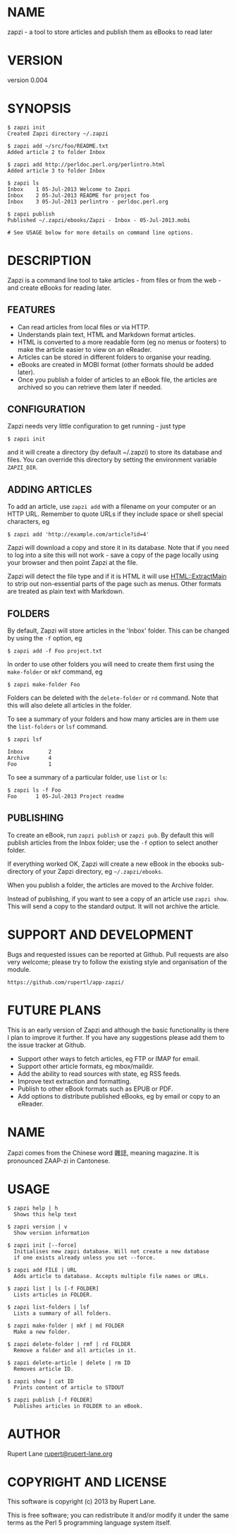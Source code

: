 # NAME

zapzi - a tool to store articles and publish them as eBooks to read later

# VERSION

version 0.004

# SYNOPSIS

    $ zapzi init
    Created Zapzi directory ~/.zapzi

    $ zapzi add ~/src/foo/README.txt
    Added article 2 to folder Inbox

    $ zapzi add http://perldoc.perl.org/perlintro.html
    Added article 3 to folder Inbox

    $ zapzi ls
    Inbox    1 05-Jul-2013 Welcome to Zapzi
    Inbox    2 05-Jul-2013 README for project foo
    Inbox    3 05-Jul-2013 perlintro - perldoc.perl.org

    $ zapzi publish
    Published ~/.zapzi/ebooks/Zapzi - Inbox - 05-Jul-2013.mobi

    # See USAGE below for more details on command line options.

# DESCRIPTION

Zapzi is a command line tool to take articles - from files or from the
web - and create eBooks for reading later.

## FEATURES

- Can read articles from local files or via HTTP.
- Understands plain text, HTML and Markdown format articles.
- HTML is converted to a more readable form (eg no menus or
footers) to make the article easier to view on an eReader.
- Articles can be stored in different folders to organise your reading.
- eBooks are created in MOBI format (other formats should be added later).
- Once you publish a folder of articles to an eBook file, the
articles are archived so you can retrieve them later if needed.

## CONFIGURATION

Zapzi needs very little configuration to get running - just type 

    $ zapzi init

and it will create a directory (by default ~/.zapzi) to store its
database and files. You can override this directory by setting the
environment variable `ZAPZI_DIR`.

## ADDING ARTICLES

To add an article, use `zapzi add` with a filename on your computer
or an HTTP URL. Remember to quote URLs if they include space or shell
special characters, eg

    $ zapzi add 'http://example.com/article?id=4'

Zapzi will download a copy and store it in its database. Note that if
you need to log into a site this will not work - save a copy of the
page locally using your browser and then point Zapzi at the file.

Zapzi will detect the file type and if it is HTML it will use
[HTML::ExtractMain](http://search.cpan.org/perldoc?HTML::ExtractMain) to strip out non-essential parts of the page such
as menus. Other formats are treated as plain text with Markdown.

## FOLDERS

By default, Zapzi will store articles in the 'Inbox' folder. This can
be changed by using the `-f` option, eg

    $ zapzi add -f Foo project.txt

In order to use other folders you will need to create them first using
the `make-folder` or `mkf` command, eg

    $ zapzi make-folder Foo

Folders can be deleted with the `delete-folder` or `rd` command.
Note that this will also delete all articles in the folder.

To see a summary of your folders and how many articles are in them use
the `list-folders` or `lsf` command.

    $ zapzi lsf

    Inbox        2
    Archive      4
    Foo          1

To see a summary of a particular folder, use `list` or `ls`:

    $ zapzi ls -f Foo
    Foo      1 05-Jul-2013 Project readme

## PUBLISHING

To create an eBook, run `zapzi publish` or `zapzi pub`. By default
this will publish articles from the Inbox folder; use the `-f` option
to select another folder.

If everything worked OK, Zapzi will create a new eBook in the ebooks
sub-directory of your Zapzi directory, eg `~/.zapzi/ebooks`.

When you publish a folder, the articles are moved to the Archive folder.

Instead of publishing, if you want to see a copy of an article use
`zapzi show`. This will send a copy to the standard output. It will
not archive the article.

# SUPPORT AND DEVELOPMENT

Bugs and requested issues can be reported at Github. Pull requests are
also very welcome; please try to follow the existing style and
organisation of the module.

    https://github.com/rupertl/app-zapzi/

# FUTURE PLANS

This is an early version of Zapzi and although the basic functionality
is there I plan to improve it further. If you have any suggestions
please add them to the issue tracker at Github.

- Support other ways to fetch articles, eg FTP or IMAP for email.
- Support other article formats, eg mbox/maildir.
- Add the ability to read sources with state, eg RSS feeds.
- Improve text extraction and formatting.
- Publish to other eBook formats such as EPUB or PDF.
- Add options to distribute published eBooks, eg by email or
copy to an eReader.

# NAME

Zapzi comes from the Chinese word 雜誌, meaning magazine. It is
pronounced ZAAP-zi in Cantonese.

# USAGE

    $ zapzi help | h
      Shows this help text

    $ zapzi version | v
      Show version information

    $ zapzi init [--force]
      Initialises new zapzi database. Will not create a new database 
      if one exists already unless you set --force.

    $ zapzi add FILE | URL
      Adds article to database. Accepts multiple file names or URLs.

    $ zapzi list | ls [-f FOLDER]
      Lists articles in FOLDER.

    $ zapzi list-folders | lsf
      Lists a summary of all folders.

    $ zapzi make-folder | mkf | md FOLDER
      Make a new folder.

    $ zapzi delete-folder | rmf | rd FOLDER
      Remove a folder and all articles in it.

    $ zapzi delete-article | delete | rm ID
      Removes article ID.

    $ zapzi show | cat ID
      Prints content of article to STDOUT

    $ zapzi publish [-f FOLDER]
      Publishes articles in FOLDER to an eBook.

# AUTHOR

Rupert Lane <rupert@rupert-lane.org>

# COPYRIGHT AND LICENSE

This software is copyright (c) 2013 by Rupert Lane.

This is free software; you can redistribute it and/or modify it under
the same terms as the Perl 5 programming language system itself.
